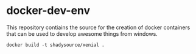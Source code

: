 # docker-dev-env
This repository contiains the source for the creation of docker containers that can be used to develop awesome things from windows.

    docker build -t shadysource/xenial .
